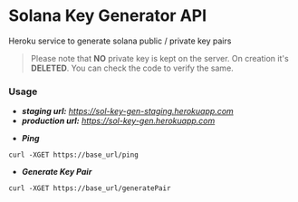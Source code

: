 # Solana Key Generator API

Heroku service to generate solana public / private key pairs
<blockquote>Please note that <b>NO</b> private key is kept on the server. On creation it's <b>DELETED</b>. You can check the code to verify the same. </blockquote>

### Usage
* <i><b>staging url:</b></i> <i>https://sol-key-gen-staging.herokuapp.com</i>
* <i><b>production url:</b></i> <i>https://sol-key-gen.herokuapp.com</i>

- <i><b>Ping</b></i>

```
curl -XGET https://base_url/ping
```

- <i><b>Generate Key Pair</b></i>

```
curl -XGET https://base_url/generatePair
```
